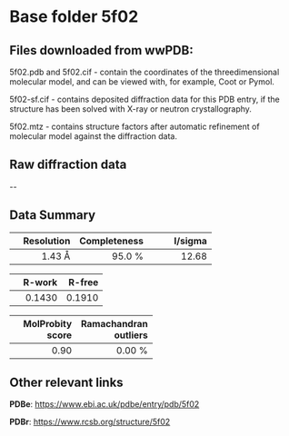 # Base folder 5f02

## Files downloaded from wwPDB:

5f02.pdb and 5f02.cif - contain the coordinates of the threedimensional molecular model, and can be viewed with, for example, Coot or Pymol.

5f02-sf.cif - contains deposited diffraction data for this PDB entry, if the structure has been solved with X-ray or neutron crystallography.

5f02.mtz - contains structure factors after automatic refinement of molecular model against the diffraction data.

## Raw diffraction data

--<br> 

## Data Summary
|   | Resolution | Completeness| I/sigma |
|---|-------------:|----------------:|--------------:|
|   |1.43 Å|95.0  %|<img width=50/>12.68|

|   | **R-work**| **R-free**   
|---|-------------:|----------------:|           
||0.1430|0.1910|

|   |**MolProbity<br>score**| **Ramachandran<br>outliers** 
|---|-------------:|----------------:|
||0.90|0.00 %|

## Other relevant links 
**PDBe**:  https://www.ebi.ac.uk/pdbe/entry/pdb/5f02
 
**PDBr**: https://www.rcsb.org/structure/5f02 

